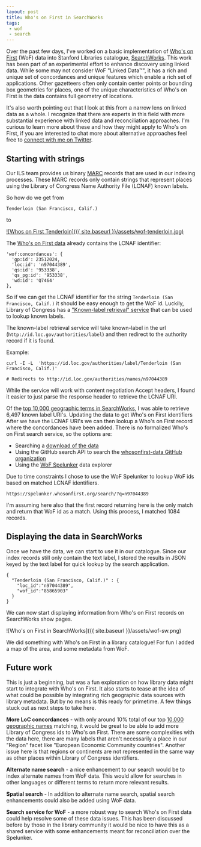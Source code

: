 ```yaml
---
layout: post
title: Who's on First in SearchWorks
tags:
 - wof
 - search
---
```


Over the past few days, I've worked on a basic implementation of [Who's on First](https://whosonfirst.org/) (WoF) data into Stanford Libraries catalogue, [SearchWorks](https://en.wikipedia.org/wiki/MARC_standards). This work has been part of an experimental effort to enhance discovery using linked data. While some may not consider WoF "Linked Data™", it has a rich and unique set of concordances and unique features which enable a rich set of applications. Other gazetteers often only contain center points or bounding box geometries for places, one of the unique characteristics of Who's on First is the data contains full geometry of locations.

It's also worth pointing out that I look at this from a narrow lens on linked data as a whole. I recognize that there are experts in this field with more substantial experience with linked data and reconciliation approaches. I'm curious to learn more about these and how they might apply to Who's on First, if you are interested to chat more about alternative approaches feel free to [connect with me on Twitter](https://twitter.com/mejackreed).

## Starting with strings
Our ILS team provides us binary [MARC](https://en.wikipedia.org/wiki/MARC_standards) records that are used in our indexing processes. These MARC records only contain strings that represent places using the Library of Congress Name Authority File (LCNAF) known labels.

So how do we get from

```
Tenderloin (San Francisco, Calif.)
```

to

[![Whos on First Tenderloin]({{ site.baseurl }}/assets/wof-tenderloin.jpg)](https://spelunker.whosonfirst.org/id/85865903)


The [Who's on First data](https://spelunker.whosonfirst.org/id/85865903/) already contains the LCNAF identifier:

```
'wof:concordances': {
  'gp:id': 23512024,
  'loc:id': 'n97044389',
  'qs:id': '953338',
  'qs_pg:id': '953338',
  'wd:id': 'Q7464'
},
``` 

So if we can get the LCNAF identifier for the string `Tenderloin (San Francisco, Calif.)` it should be easy enough to get the WoF id. Luckily, Library of Congress has a ["Known-label retrieval" service](http://id.loc.gov/techcenter/searching.html) that can be used to lookup known labels.

The known-label retrieval service will take known-label in the url (`http://id.loc.gov/authorities/label`) and then redirect to the authority record if it is found.

Example:

```
curl -I -L  'https://id.loc.gov/authorities/label/Tenderloin (San Francisco, Calif.)'

# Redirects to http://id.loc.gov/authorities/names/n97044389
```
While the service will work with content negotiation Accept headers, I found it easier to just parse the response header to retrieve the LCNAF URI.

Of the [top 10,000 geographic terms in SearchWorks](https://gist.github.com/mejackreed/8a98145447d8af892b6e0a0d61aa6b1e), I was able to retrieve 6,497 known label URI's.
Updating the data to get Who's on First identifiers
After we have the LCNAF URI's we can then lookup a Who's on First record where the concordances have been added. There is no formalized Who's on First search service, so the options are:
 - Searching a [download of the data](https://dist.whosonfirst.org/)
 - Using the GitHub search API to search the [whosonfirst-data GitHub organization](https://github.com/whosonfirst-data)
 - Using the [WoF Spelunker](https://spelunker.whosonfirst.org) data explorer

Due to time constraints I chose to use the WoF Spelunker to lookup WoF ids based on matched LCNAF identifiers.

```
https://spelunker.whosonfirst.org/search/?q=n97044389
```

I'm assuming here also that the first record returning here is the only match and return that WoF id as a match. Using this process, I matched 1084 records.

## Displaying the data in SearchWorks
Once we have the data, we can start to use it in our catalogue. Since our index records still only contain the text label, I stored the results in JSON keyed by the text label for quick lookup by the search application.

```
{
  "Tenderloin (San Francisco, Calif.)" : {
    "loc_id":"n97044389",
    "wof_id":"85865903"
  }
}
```

We can now start displaying information from Who's on First records on SearchWorks show pages.

![Who's on First in SearchWorks]({{ site.baseurl }}/assets/wof-sw.png)


We did something with Who's on First in a library catalogue! For fun I added a map of the area, and some metadata from WoF.

## Future work
This is just a beginning, but was a fun exploration on how library data might start to integrate with Who's on First. It also starts to tease at the idea of what could be possible by integrating  rich geographic data sources with library metadata. But by no means is this ready for primetime. A few things stuck out as next steps to take here.

**More LoC concordances** - with only around 10% total of our top [10,000 geographic names](https://gist.github.com/mejackreed/8a98145447d8af892b6e0a0d61aa6b1e) matching, it would be great to be able to add more Library of Congress ids to Who's on First. There are some complexities with the data here, there are many labels that aren't necessarily a place in our "Region" facet like "European Economic Community countries". Another issue here is that regions or continents are not represented in the same way as other places within Library of Congress identifiers.

**Alternate name search** - a nice enhancement to our search would be to index alternate names from WoF data. This would allow for searches in other languages or different terms to return more relevant results.

**Spatial search** - In addition to alternate name search, spatial search enhancements could also be added using WoF data. 

**Search service for WoF** - a more robust way to search Who's on First data could help resolve some of these data issues. This has been discussed before by those in the library community it would be nice to have this as a shared service with some enhancements meant for reconciliation over the Spelunker. 
